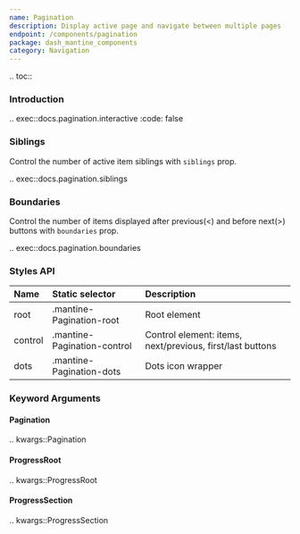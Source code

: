 ```yaml
---
name: Pagination
description: Display active page and navigate between multiple pages
endpoint: /components/pagination
package: dash_mantine_components
category: Navigation
---
```


.. toc::

### Introduction

.. exec::docs.pagination.interactive
    :code: false

### Siblings

Control the number of active item siblings with `siblings` prop.

.. exec::docs.pagination.siblings

### Boundaries

Control the number of items displayed after previous(<) and before next(>) buttons with `boundaries` prop.

.. exec::docs.pagination.boundaries

### Styles API

| Name    | Static selector             | Description                                               |
|:--------|:----------------------------|:----------------------------------------------------------|
| root    | .mantine-Pagination-root    | Root element                                              |
| control | .mantine-Pagination-control | Control element: items, next/previous, first/last buttons |
| dots    | .mantine-Pagination-dots    | Dots icon wrapper                                         |

### Keyword Arguments

#### Pagination

.. kwargs::Pagination

#### ProgressRoot

.. kwargs::ProgressRoot

#### ProgressSection

.. kwargs::ProgressSection
